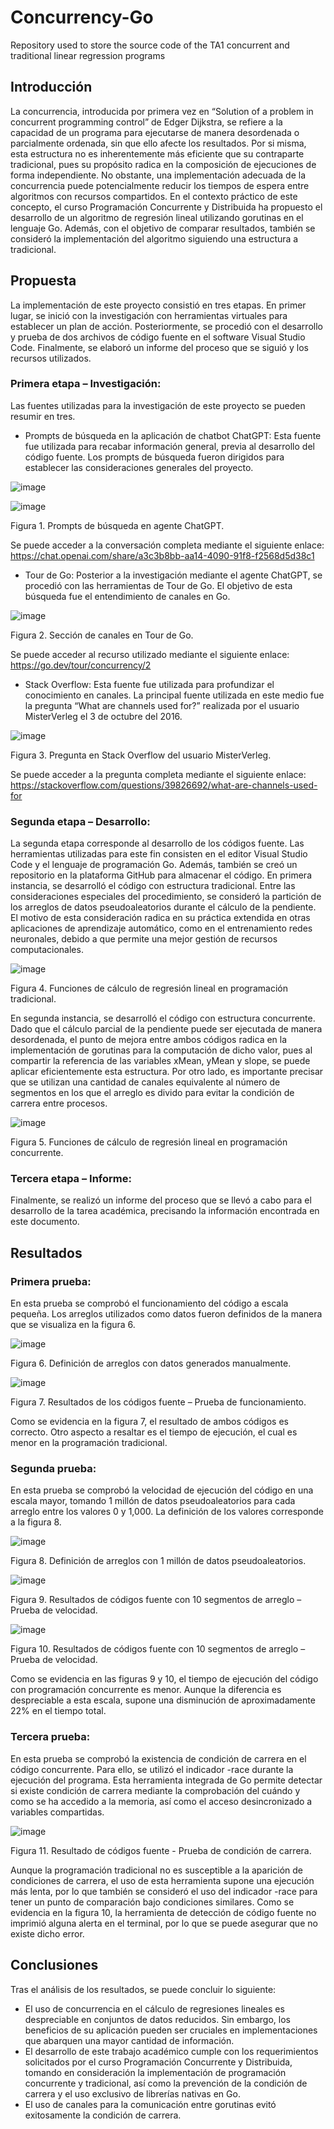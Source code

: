 # Concurrency-Go
Repository used to store the source code of the TA1 concurrent and traditional linear regression programs

## Introducción
La concurrencia, introducida por primera vez en “Solution of a problem in concurrent programming control” de Edger Dijkstra, se refiere a la capacidad de un programa para ejecutarse de manera desordenada o parcialmente ordenada, sin que ello afecte los resultados. Por si misma, esta estructura no es inherentemente más eficiente que su contraparte tradicional, pues su propósito radica en la composición de ejecuciones de forma independiente. No obstante, una implementación adecuada de la concurrencia puede potencialmente reducir los tiempos de espera entre algoritmos con recursos compartidos.
En el contexto práctico de este concepto, el curso Programación Concurrente y Distribuida ha propuesto el desarrollo de un algoritmo de regresión lineal utilizando gorutinas en el lenguaje Go. Además, con el objetivo de comparar resultados, también se consideró la implementación del algoritmo siguiendo una estructura a tradicional.
## Propuesta
La implementación de este proyecto consistió en tres etapas. En primer lugar, se inició con la investigación con herramientas virtuales para establecer un plan de acción. Posteriormente, se procedió con el desarrollo y prueba de dos archivos de código fuente en el software Visual Studio Code. Finalmente, se elaboró un informe del proceso que se siguió y los recursos utilizados.
### Primera etapa – Investigación:
Las fuentes utilizadas para la investigación de este proyecto se pueden resumir en tres.
-	Prompts de búsqueda en la aplicación de chatbot ChatGPT:
Esta fuente fue utilizada para recabar información general, previa al desarrollo del código fuente. Los prompts de búsqueda fueron dirigidos para establecer las consideraciones generales del proyecto.

![image](https://github.com/aaaaqa/Concurrency-Go/assets/91223158/36ba6ffc-0fb6-464d-b462-452d7f9398d1)

![image](https://github.com/aaaaqa/Concurrency-Go/assets/91223158/ccfb0dfb-a0e8-4ea0-9b9f-cf44f7ffa7ae)

Figura 1. Prompts de búsqueda en agente ChatGPT.

Se puede acceder a la conversación completa mediante el siguiente enlace: https://chat.openai.com/share/a3c3b8bb-aa14-4090-91f8-f2568d5d38c1 
-	Tour de Go:
Posterior a la investigación mediante el agente ChatGPT, se procedió con las herramientas de Tour de Go. El objetivo de esta búsqueda fue el entendimiento de canales en Go.

 ![image](https://github.com/aaaaqa/Concurrency-Go/assets/91223158/f0eafd8c-d04b-4de0-a278-c57a65869074)

Figura 2. Sección de canales en Tour de Go.

Se puede acceder al recurso utilizado mediante el siguiente enlace: https://go.dev/tour/concurrency/2
-	Stack Overflow:
Esta fuente fue utilizada para profundizar el conocimiento en canales. La principal fuente utilizada en este medio fue la pregunta “What are channels used for?” realizada por el usuario MisterVerleg el 3 de octubre del 2016.

![image](https://github.com/aaaaqa/Concurrency-Go/assets/91223158/317fd11b-dd66-4a41-867c-0ea9713e3782)

Figura 3. Pregunta en Stack Overflow del usuario MisterVerleg.

Se puede acceder a la pregunta completa mediante el siguiente enlace: https://stackoverflow.com/questions/39826692/what-are-channels-used-for
### Segunda etapa – Desarrollo:
La segunda etapa corresponde al desarrollo de los códigos fuente. Las herramientas utilizadas para este fin consisten en el editor Visual Studio Code y el lenguaje de programación Go. Además, también se creó un repositorio en la plataforma GitHub para almacenar el código.
En primera instancia, se desarrolló el código con estructura tradicional. Entre las consideraciones especiales del procedimiento, se consideró la partición de los arreglos de datos pseudoaleatorios durante el cálculo de la pendiente. El motivo de esta consideración radica en su práctica extendida en otras aplicaciones de aprendizaje automático, como en el entrenamiento redes neuronales, debido a que permite una mejor gestión de recursos computacionales.

![image](https://github.com/aaaaqa/Concurrency-Go/assets/91223158/dd7e6b8b-ea56-4280-ad39-0b71be85c46c)

Figura 4. Funciones de cálculo de regresión lineal en programación tradicional.

En segunda instancia, se desarrolló el código con estructura concurrente. Dado que el cálculo parcial de la pendiente puede ser ejecutada de manera desordenada, el punto de mejora entre ambos códigos radica en la implementación de gorutinas para la computación de dicho valor, pues al compartir la referencia de las variables xMean, yMean y slope, se puede aplicar eficientemente esta estructura. Por otro lado, es importante precisar que se utilizan una cantidad de canales equivalente al número de segmentos en los que el arreglo es divido para evitar la condición de carrera entre procesos.

![image](https://github.com/aaaaqa/Concurrency-Go/assets/91223158/eb0e7d7b-444e-4dba-a508-bf1708264081)

Figura 5. Funciones de cálculo de regresión lineal en programación concurrente.

### Tercera etapa – Informe:
Finalmente, se realizó un informe del proceso que se llevó a cabo para el desarrollo de la tarea académica, precisando la información encontrada en este documento.
## Resultados
### Primera prueba:
En esta prueba se comprobó el funcionamiento del código a escala pequeña. Los arreglos utilizados como datos fueron definidos de la manera que se visualiza en la figura 6.

![image](https://github.com/aaaaqa/Concurrency-Go/assets/91223158/03c1ab90-7910-4c37-a37a-25c6f096118a)

Figura 6. Definición de arreglos con datos generados manualmente.

![image](https://github.com/aaaaqa/Concurrency-Go/assets/91223158/27212f28-f9d8-4641-948e-a5220a64fdab)

Figura 7. Resultados de los códigos fuente – Prueba de funcionamiento.

Como se evidencia en la figura 7, el resultado de ambos códigos es correcto. Otro aspecto a resaltar es el tiempo de ejecución, el cual es menor en la programación tradicional.
### Segunda prueba:
En esta prueba se comprobó la velocidad de ejecución del código en una escala mayor, tomando 1 millón de datos pseudoaleatorios para cada arreglo entre los valores 0 y 1,000. La definición de los valores corresponde a la figura 8.

![image](https://github.com/aaaaqa/Concurrency-Go/assets/91223158/a64583e8-0d72-4266-b7f7-02122418e82f)

Figura 8. Definición de arreglos con 1 millón de datos pseudoaleatorios.

![image](https://github.com/aaaaqa/Concurrency-Go/assets/91223158/99a9a4e5-7161-4f34-bc88-118d9a3021c8)

Figura 9. Resultados de códigos fuente con 10 segmentos de arreglo – Prueba de velocidad.

![image](https://github.com/aaaaqa/Concurrency-Go/assets/91223158/c5cbf908-2737-4f51-8565-5cc9add44dcd)

Figura 10. Resultados de códigos fuente con 10 segmentos de arreglo – Prueba de velocidad. 

Como se evidencia en las figuras 9 y 10, el tiempo de ejecución del código con programación concurrente es menor. Aunque la diferencia es despreciable a esta escala, supone una disminución de aproximadamente 22% en el tiempo total.
### Tercera prueba:
En esta prueba se comprobó la existencia de condición de carrera en el código concurrente. Para ello, se utilizó el indicador -race durante la ejecución del programa. Esta herramienta integrada de Go permite detectar si existe condición de carrera mediante la comprobación del cuándo y como se ha accedido a la memoria, así como el acceso desincronizado a variables compartidas.

![image](https://github.com/aaaaqa/Concurrency-Go/assets/91223158/7c74c346-23a5-41f6-9f91-df5d66966f09)

Figura 11. Resultado de códigos fuente - Prueba de condición de carrera.

Aunque la programación tradicional no es susceptible a la aparición de condiciones de carrera, el uso de esta herramienta supone una ejecución más lenta, por lo que también se consideró el uso del indicador -race para tener un punto de comparación bajo condiciones similares.
Como se evidencia en la figura 10, la herramienta de detección de código fuente no imprimió alguna alerta en el terminal, por lo que se puede asegurar que no existe dicho error.
## Conclusiones
Tras el análisis de los resultados, se puede concluir lo siguiente:
-	El uso de concurrencia en el cálculo de regresiones lineales es despreciable en conjuntos de datos reducidos. Sin embargo, los beneficios de su aplicación pueden ser cruciales en implementaciones que abarquen una mayor cantidad de información.
-	El desarrollo de este trabajo académico cumple con los requerimientos solicitados por el curso Programación Concurrente y Distribuida, tomando en consideración la implementación de programación concurrente y tradicional, así como la prevención de la condición de carrera y el uso exclusivo de librerías nativas en Go.
-	El uso de canales para la comunicación entre gorutinas evitó exitosamente la condición de carrera.
